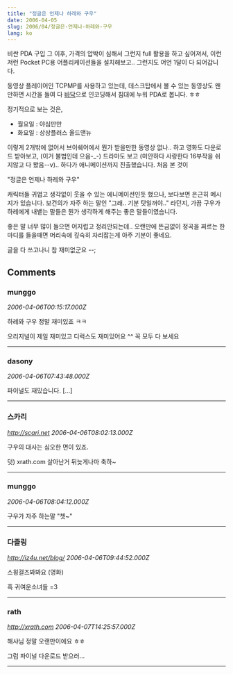 ```yaml
---
title: "정글은 언제나 하레와 구우"
date: 2006-04-05
slug: 2006/04/정글은-언제나-하레와-구우
lang: ko
---
```


비싼 PDA 구입 그 이후, 가격의 압박이 심해서 그런지 full 활용을 하고 싶어져서, 이런저런 Pocket PC용 어플리케이션들을 설치해보고.. 그런지도 어언 1달이 다 되어갑니다. 

동영상 플레이어인 TCPMP를 사용하고 있는데, 데스크탑에서 볼 수 있는 동영상도 왠만하면 시간을 들여 다 [바닥](http://www.kipple.pe.kr/doc/badak/)으로 인코딩해서 침대에 누워 PDA로 봅니다. ㅎㅎ

정기적으로 보는 것은, 
- 월요일 : 야심만만
- 화요일 : 상상플러스 올드앤뉴

이렇게 2개밖에 없어서 브이쉐어에서 뭔가 받을만한 동영상 없나.. 하고 영화도 다운로드 받아보고, (이거 불법인데 으음-_-) 드라마도 보고 (미안하다 사랑한다 16부작을 쉬지않고 다 봤음--v).. 
하다가 애니메이션까지 진출했습니다. 처음 본 것이

  "정글은 언제나 하레와 구우"

캐릭터들 귀엽고 생각없이 웃을 수 있는 에니메이션인듯 했으나, 보다보면 은근히 메시지가 있습니다. 
보건의가 자주 하는 말인 "그래.. 기분 탓일꺼야.." 라던지, 가끔 구우가 하레에게 내뱉는 말들은 뭔가 생각하게 해주는 좋은 말들이였습니다.

좋은 말 너무 많이 들으면 어지럽고 정리안되는데.. 오랜만에 뜬금없이 정곡을 찌르는 한마디를 들을때면 머리속에 깊숙히 자리잡는게 아주 기분이 좋네요.

글을 다 쓰고나니 참 재미없군요 --;

## Comments

### munggo
*2006-04-06T00:15:17.000Z*

하레와 구우 정말 재미있죠 ㅋㅋ

오리지널이 제일 재미있고 디럭스도 재미있어요 ^^ 꼭 모두 다 보세요

---

### dasony
*2006-04-06T07:43:48.000Z*

파이널도 재밌습니다. [...]

---

### 스카리
*http://scari.net*
*2006-04-06T08:02:13.000Z*

구우의 대사는 심오한 면이 있죠.

덧) xrath.com 살아난거 뒤늦게나마 축하~

---

### munggo
*2006-04-06T08:04:12.000Z*

구우가 자주 하는말 "쳇~"

---

### 다즐링
*http://iz4u.net/blog/*
*2006-04-06T09:44:52.000Z*

스윙걸즈봐봐요 (영화)

흑 귀여운소녀들 =3

---

### rath
*http://xrath.com*
*2006-04-07T14:25:57.000Z*

해샤님 정말 오랜만이에요 ㅎㅎ

그럼 파이널 다운로드 받으러...

---

